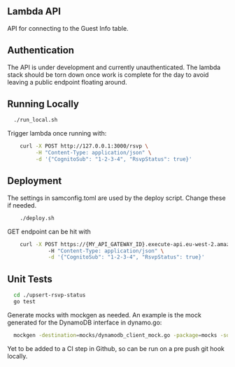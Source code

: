 ## Lambda API

API for connecting to the Guest Info table.

## Authentication

The API is under development and currently unauthenticated. The lambda stack should be torn down once work is complete for the day
to avoid leaving a public endpoint floating around.

## Running Locally

```bash
  ./run_local.sh
```

Trigger lambda once running with:

```bash
    curl -X POST http://127.0.0.1:3000/rsvp \
         -H "Content-Type: application/json" \
         -d '{"CognitoSub": "1-2-3-4", "RsvpStatus": true}'
```

## Deployment

The settings in samconfig.toml are used by the deploy script. Change these if needed.

```bash
    ./deploy.sh
```

GET endpoint can be hit with

```bash
    curl -X POST https://{MY_API_GATEWAY_ID}.execute-api.eu-west-2.amazonaws.com/Prod/rsvp \                                         
             -H "Content-Type: application/json" \
             -d '{"CognitoSub": "1-2-3-4", "RsvpStatus": true}'
```

## Unit Tests

```bash
  cd ./upsert-rsvp-status 
  go test
```

Generate mocks with mockgen as needed. An example is the mock generated for the DynamoDB interface in dynamo.go:

```bash
  mockgen -destination=mocks/dynamodb_client_mock.go -package=mocks -source dynamo.go DynamoDbClientInterface
```

Yet to be added to a CI step in Github, so can be run on a pre push git hook locally.
